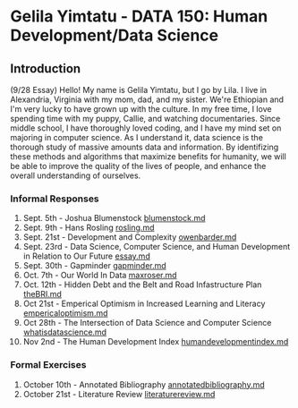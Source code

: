 # Gelila Yimtatu - DATA 150: Human Development/Data Science

## Introduction
(9/28 Essay)
 Hello! My name is Gelila Yimtatu, but I go by Lila. I live in Alexandria, Virginia with my mom, dad, and my sister. We're Ethiopian and I'm very lucky to have grown up with the culture. In my free time, I love spending time with my puppy, Callie, and watching documentaries. Since middle school, I have thoroughly loved coding, and I have my mind set on majoring in computer science.   As I understand it, data science is the thorough study of massive amounts data and information. By identifizing these methods and algorithms that maximize benefits for humanity, we will be able to improve the quality of the lives of people, and enhance the overall understanding of ourselves.  
### Informal Responses

1. Sept. 5th - Joshua Blumenstock [blumenstock.md](blumenstock.md)
2. Sept. 9th - Hans Rosling [rosling.md](rosling.md)
4. Sept. 21st - Development and Complexity [owenbarder.md](owenbarder.md)
5. Sept. 23rd - Data Science, Computer Science, and Human Development in Relation to Our Future [essay.md](essay.md)
6. Sept. 30th - Gapminder [gapminder.md](gapminder)
7. Oct. 7th - Our World In Data [maxroser.md](maxroser.md)
8. Oct. 12th - Hidden Debt and the Belt and Road Infastructure Plan [theBRI.md](theBRI.md)
9. Oct 21st - Emperical Optimism in Increased Learning and Literacy [empericaloptimism.md](empericaloptimism.md)
10. Oct 28th - The Intersection of Data Science and Computer Science [whatisdatascience.md](whatisdatascience.md)
11. Nov 2nd - The Human Development Index [humandevelopmentindex.md](humandevelopmentindex.md)

### Formal Exercises

1. October 10th - Annotated Bibliography [annotatedbibliography.md](annotatedbibliography.md)
2. October 21st - Literature Review [literaturereview.md](literaturereview.md)
